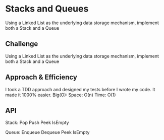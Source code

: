 # Stacks and Queues
Using a Linked List as the underlying data storage mechanism, implement both a Stack and a Queue

## Challenge
Using a Linked List as the underlying data storage mechanism, implement both a Stack and a Queue

## Approach & Efficiency
I took a TDD approach and designed my tests before I wrote my code. It made it 1000% easier.
Big(O):
Space: O(n)
Time: O(1)

## API
Stack:
Pop
Push
Peek
IsEmpty

Queue:
Enqueue
Dequeue
Peek
IsEmpty
